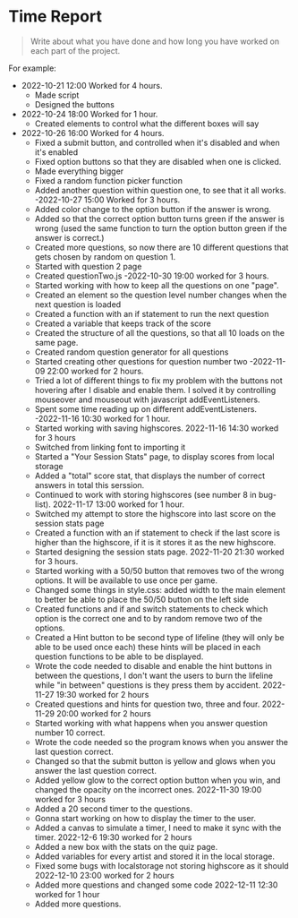 # Time Report

> Write about what you have done and how long you have worked on each part of the project.

For example: 

- 2022-10-21 12:00 Worked for 4 hours.
  - Made script
  - Designed the buttons
- 2022-10-24 18:00 Worked for 1 hour.
  - Created elements to control what the different boxes will say
- 2022-10-26 16:00 Worked for 4 hours.
  - Fixed a submit button, and controlled when it's disabled and when it's enabled
  - Fixed option buttons so that they are disabled when one is clicked. 
  - Made everything bigger
  - Fixed a random function picker function
  - Added another question within question one, to see that it all works.
-2022-10-27 15:00 Worked for 3 hours.
  - Added color change to the option button if the answer is wrong.
  - Added so that the correct option button turns green if the answer is wrong (used the same function to turn the option button green if the answer is correct.)
  - Created more questions, so now there are 10 different questions that gets chosen by random on question 1.
  - Started with question 2 page
  - Created questionTwo.js 
-2022-10-30 19:00 worked for 3 hours. 
  - Started working with how to keep all the questions on one "page".
  - Created an element so the question level number changes when the next question is loaded
  - Created a function with an if statement to run the next question
  - Created a variable that keeps track of the score
  - Created the structure of all the questions, so that all 10 loads on the same page.
  - Created random question generator for all questions
  - Started creating other questions for question number two
-2022-11-09 22:00 worked for 2 hours.
  - Tried a lot of different things to fix my problem with the buttons not hovering after I disable and enable them. I solved it by controlling mouseover and mouseout with javascript addEventListeners.
  - Spent some time reading up on different addEventListeners.  
-2022-11-16 10:30 worked for 1 hour.
  - Started working with saving highscores.
2022-11-16 14:30 worked for 3 hours
  - Switched from linking font to importing it
  - Started a "Your Session Stats" page, to display scores from local storage
  - Added a "total" score stat, that displays the number of correct answers in total this serssion.
  - Continued to work with storing highscores (see number 8 in bug-list).
2022-11-17 13:00 worked for 1 hour.
  - Switched my attempt to store the highscore into last score on the session stats page
  - Created a function with an if statement to check if the last score is higher than the highscore, if it is it stores it as the new highscore.
  - Started designing the session stats page.
2022-11-20 21:30 worked for 3 hours.
  - Started working with a 50/50 button that removes two of the wrong options. It will be available to use once per game.
  - Changed some things in style.css: added width to the main element to better be able to place the 50/50 button on the left side
  - Created functions and if and switch statements to check which option is the correct one and to by random remove two of the options.
  - Created a Hint button to be second type of lifeline (they will only be able to be used once each) these hints will be placed in each question functions to be able to be displayed. 
  - Wrote the code needed to disable and enable the hint buttons in between the questions, I don't want the users to burn the lifeline while "in between" questions is they press them by accident.
2022-11-27 19:30 worked for 2 hours
  - Created questions and hints for question two, three and four.
2022-11-29 20:00 worked for 2 hours
  - Started working with what happens when you answer question number 10 correct.
  - Wrote the code needed so the program knows when you answer the last question correct.
  - Changed so that the submit button is yellow and glows when you answer the last question correct.
  - Added yellow glow to the correct option button when you win, and changed the opacity on the incorrect ones. 
2022-11-30 19:00 worked for 3 hours
  - Added a 20 second timer to the questions.
  - Gonna start working on how to display the timer to the user. 
  - Added a canvas to simulate a timer, I need to make it sync with the timer.
2022-12-6 19:30 worked for 2 hours
  - Added a new box with the stats on the quiz page.
  - Added variables for every artist and stored it in the local storage.
  - Fixed some bugs with localstorage not storing highscore as it should
2022-12-10 23:00 worked for 2 hours
  - Added more questions and changed some code
2022-12-11 12:30 worked for 1 hour
  - Added more questions.
